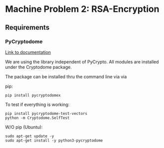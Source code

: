# Machine Problem 2: RSA-Encryption

## Requirements

### PyCryptodome
[Link to documentation](https://pycryptodome.readthedocs.io/en/latest/src/introduction.html)

We are using the library independent of PyCrypto. All modules are installed under the Cryptodome package.

The package can be installed thru the command line via via 

pip:
```
pip install pycryptodomex
```

To test if everything is working:
```
pip install pycryptodome-test-vectors
python -m Cryptodome.SelfTest
```

W/O pip (Ubuntu):
```
sudo apt-get update -y
sudo apt-get install -y python3-pycryptodome
```